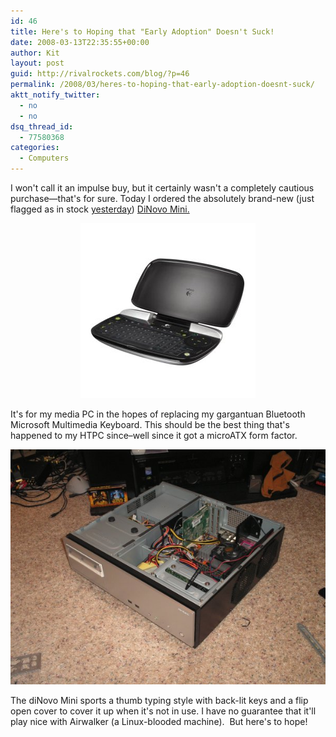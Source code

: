 ```yaml
---
id: 46
title: Here's to Hoping that "Early Adoption" Doesn't Suck!
date: 2008-03-13T22:35:55+00:00
author: Kit
layout: post
guid: http://rivalrockets.com/blog/?p=46
permalink: /2008/03/heres-to-hoping-that-early-adoption-doesnt-suck/
aktt_notify_twitter:
  - no
  - no
dsq_thread_id:
  - 77580368
categories:
  - Computers
---
```

I won't call it an impulse buy, but it certainly wasn't a completely cautious purchase—that's for sure. Today I ordered the absolutely brand-new (just flagged as in stock <a href="http://www.amazon.com/Logitech-920-000594-diNovo-Mini/dp/B0011FOOI2/ref=pd_bbs_sr_1?ie=UTF8&s=electronics&qid=1205465167&sr=8-1" target="_blank">yesterday</a>)  <a href="http://www.logitech.com/index.cfm/keyboards/keyboard/devices/3848&cl=us,en" target="_blank">DiNovo Mini.</a>

<p align="center">
  <img src="/content/2008/03/41-ljcrkjl_aa280_.jpg" alt="New toy." />
</p>

<p align="left">
  It's for my media PC in the hopes of replacing my gargantuan Bluetooth Microsoft Multimedia Keyboard. This should be the best thing that's happened to my HTPC since&#8211;well since it got a microATX form factor.
</p>

<p align="center">
  <a title="Airwalkerâ€™s microATX case" rel="attachment wp-att-48"><img src="/content/2008/03/airwalker_build.jpg" alt="Airwalkerâ€™s microATX case" /></a>
</p>

<p align="left">
  The diNovo Mini sports a thumb typing style with back-lit keys and a flip open cover to cover it up when it's not in use. I have no guarantee that it'll play nice with Airwalker (a Linux-blooded machine).  But here's to hope!
</p>